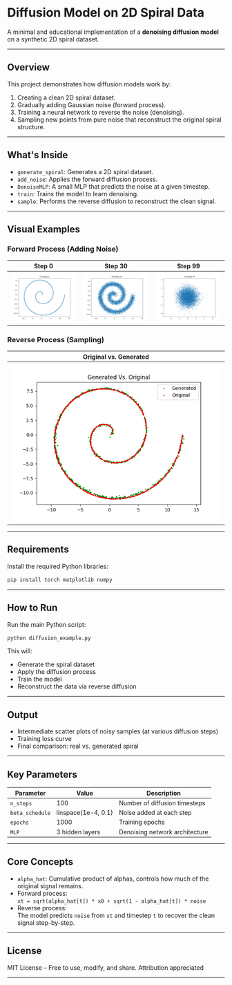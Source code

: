 # Diffusion Model on 2D Spiral Data

A minimal and educational implementation of a **denoising diffusion model** on a synthetic 2D spiral dataset.  

---

## Overview

This project demonstrates how diffusion models work by:
1. Creating a clean 2D spiral dataset.
2. Gradually adding Gaussian noise (forward process).
3. Training a neural network to reverse the noise (denoising).
4. Sampling new points from pure noise that reconstruct the original spiral structure.

---

## What's Inside

- `generate_spiral`: Generates a 2D spiral dataset.
- `add_noise`: Applies the forward diffusion process.
- `DenoiseMLP`: A small MLP that predicts the noise at a given timestep.
- `train`: Trains the model to learn denoising.
- `sample`: Performs the reverse diffusion to reconstruct the clean signal.

---

## Visual Examples

### Forward Process (Adding Noise)

| Step 0 | Step 30 | Step 99 |
|--------|---------|---------|
| ![](img/step_0.png) | ![](img/step_30.png) | ![](img/step_99.png) |

### Reverse Process (Sampling)

| Original vs. Generated |
|------------------------|
| ![](img/generated_vs_original.png) |

---

## Requirements

Install the required Python libraries:

```bash
pip install torch matplotlib numpy
```

---

## How to Run

Run the main Python script:

```bash
python diffusion_example.py
```

This will:
- Generate the spiral dataset
- Apply the diffusion process
- Train the model
- Reconstruct the data via reverse diffusion

---

## Output

- Intermediate scatter plots of noisy samples (at various diffusion steps)
- Training loss curve
- Final comparison: real vs. generated spiral

---

## Key Parameters

| Parameter      | Value            | Description                          |
|----------------|------------------|--------------------------------------|
| `n_steps`      | 100              | Number of diffusion timesteps        |
| `beta_schedule`| linspace(1e-4, 0.1) | Noise added at each step          |
| `epochs`       | 1000             | Training epochs                      |
| `MLP`          | 3 hidden layers  | Denoising network architecture       |

---

## Core Concepts

- `alpha_hat`: Cumulative product of alphas, controls how much of the original signal remains.
- Forward process:  
  `xt = sqrt(alpha_hat[t]) * x0 + sqrt(1 - alpha_hat[t]) * noise`
- Reverse process:  
  The model predicts `noise` from `xt` and timestep `t` to recover the clean signal step-by-step.

---

##  License

MIT License – Free to use, modify, and share. Attribution appreciated

---
